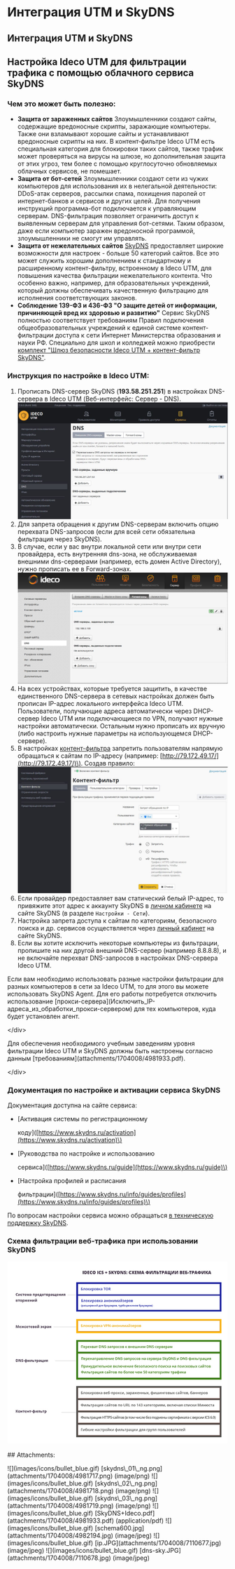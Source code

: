# Интеграция UTM и SkyDNS

## Интеграция UTM и SkyDNS

## Настройка Ideco UTM для фильтрации трафика с помощью облачного сервиса SkyDNS

### Чем это может быть полезно:

* **Защита от зараженных сайтов** Злоумышленники создают сайты, содержащие вредоносные скрипты, заражающие компьютеры. Также они взламывают хорошие сайты и устанавливают вредоносные скрипты на них. В контент‑фильтре Ideco UTM есть специальная категория для блокировки таких сайтов, также трафик может проверяться на вирусы на шлюзе, но дополнительная защита от этих угроз, тем более с помощью круглосуточно обновляемых облачных сервисов, не помешает.
* **Защита от бот-сетей** Злоумышленники создают сети из чужих компьютеров для использования их в нелегальной деятельности: DDoS-атак серверов, рассылки спама, похищения паролей от интернет-банков и сервисов и других целей. Для получения инструкций программа-бот подключается к управляющим серверам. DNS-фильтрация позволяет ограничить доступ к выявленным серверам для управления бот-сетями. Таким образом, даже если компьютер заражен вредоносной программой, злоумышленники не смогут им управлять.
* **Защита от нежелательных сайтов** [SkyDNS](https://www.skydns.ru/) предоставляет широкие возможности для настроек - больше 50 категорий сайтов. Все это может служить хорошим дополнением к стандартному и расширенному контент-фильтру, встроенному в Ideco UTM, для повышения качества фильтрации нежелательного контента. Что особенно важно, например, для образовательных учреждений, который должны обеспечивать качественную фильтрацию для исполнения соответствующих законов.
* **Соблюдение 139-ФЗ и 436-ФЗ "О защите детей от информации, причиняющей вред их здоровью и развитию"**   Сервис SkyDNS полностью соответствует требованиям Правил подключения общеобразовательных учреждений к единой системе контент-фильтрации доступа к сети Интернет Министерства образования и науки РФ. Специально для школ и колледжей можно приобрести [комплект "Шлюз безопасности Ideco UTM + контент-фильтр SkyDNS"](https://ideco.ru/products/ics/academic-edition).

### Инструкция по настройке в Ideco UTM:

1. Прописать DNS-сервер SkyDNS \(**193.58.251.251**\) в настройках DNS-сервера в Ideco UTM \(Веб-интерфейс: Сервер - DNS\). ![](.gitbook/assets/7110678.jpg)
2. Для запрета обращения к другим DNS-серверам включить опцию перехвата DNS-запросов \(если для всей сети обязательна фильтрация через SkyDNS\).
3. В случае, если у вас внутри локальной сети или внутри сети провайдера, есть внутренняя dns-зона, не обслуживаемая внешними dns-серверами \(например, есть домен Active Directory\), нужно прописать ее в Forward-зонах. ![](.gitbook/assets/4981718.png)
4. На всех устройствах, которые требуется защитить, в качестве единственного DNS-сервера в сетевых настройках должен быть прописан IP-адрес локального интерфейса Ideco UTM. Пользователи, получающие адреса автоматически через DHCP-сервер Ideco UTM или подключающиеся по VPN, получают нужные настройки автоматически. Остальным нужно прописать их вручную \(либо настроить нужные параметры на использующемся DHCP-сервере\).
5. В настройках [контент-фильтра](https://github.com/ideco-team/docsUTM/tree/54be5c28981601375569bdca6ef75ead87808b16/Контент-фильтр/README.md) запретить пользователям напрямую обращаться к сайтам по IP-адресу \(например: [http://79.172.49.17/](http://79.172.49.17/)\). Создав правило: ![](.gitbook/assets/7110677.jpg)
6. Если провайдер предоставляет вам статический белый IP-адрес, то привяжите этот адрес к аккаунту SkyDNS в [личном кабинете](https://www.skydns.ru/cabinet) на сайте SkyDNS \(в разделе `Настройки - Сети`\).
7. Настройка запрета доступа к сайтам по категориям, безопасного поиска и др. сервисов осуществляется через [личный кабинет](https://www.skydns.ru/cabinet) на сайте SkyDNS.
8. Если вы хотите исключить некоторые компьютеры из фильтрации, пропишите на них другой внешний DNS-сервер \(например 8.8.8.8\), и не включайте перехват DNS-запросов в настройках DNS-сервера Ideco UTM.

 Если вам необходимо использовать разные настройки фильтрации для разных компьютеров в сети за Ideco UTM, то для этого вы можете использовать SkyDNS Agent. Для его работы потребуется отключить использование \[прокси-сервера\]\(Исключить\_IP-адреса\_из\_обработки\_прокси-сервером\) для тех компьютеров, куда будет установлен агент.

&lt;/div&gt;

 Для обеспечения необходимого учебным заведениям уровня фильтрации Ideco UTM и SkyDNS должны быть настроены согласно данным \[требованиям\]\(attachments/1704008/4981933.pdf\).

&lt;/div&gt;

### Документация по настройке и активации сервиса SkyDNS

Документация доступна на сайте сервиса:

* \[Активация системы по регистрационному

  коду\]\([https://www.skydns.ru/activation](https://www.skydns.ru/activation)\)

* \[Руководства по настройке и использованию

  сервиса\]\([https://www.skydns.ru/guide](https://www.skydns.ru/guide)\)

* \[Настройка профилей и расписания

  фильтрации\]\([https://www.skydns.ru/info/guides/profiles](https://www.skydns.ru/info/guides/profiles)\)

По вопросам настройки сервиса можно обращаться [в техническую поддержку SkyDNS](https://www.skydns.ru/feedback).

### Схема фильтрации веб-трафика при использовании SkyDNS

![](.gitbook/assets/4982194.jpg)

 \#\# Attachments:

 !\[\]\(images/icons/bullet\_blue.gif\) \[skydns\\_01\\_ng.png\]\(attachments/1704008/4981717.png\) \(image/png\) !\[\]\(images/icons/bullet\_blue.gif\) \[skydns\\_02\\_ng.png\]\(attachments/1704008/4981718.png\) \(image/png\) !\[\]\(images/icons/bullet\_blue.gif\) \[skydns\\_03\\_ng.png\]\(attachments/1704008/4981719.png\) \(image/png\) !\[\]\(images/icons/bullet\_blue.gif\) \[SkyDNS+Ideco.pdf\]\(attachments/1704008/4981933.pdf\) \(application/pdf\) !\[\]\(images/icons/bullet\_blue.gif\) \[schema600.jpg\]\(attachments/1704008/4982194.jpg\) \(image/jpeg\) !\[\]\(images/icons/bullet\_blue.gif\) \[ip.JPG\]\(attachments/1704008/7110677.jpg\) \(image/jpeg\) !\[\]\(images/icons/bullet\_blue.gif\) \[dns-sky.JPG\]\(attachments/1704008/7110678.jpg\) \(image/jpeg\)


